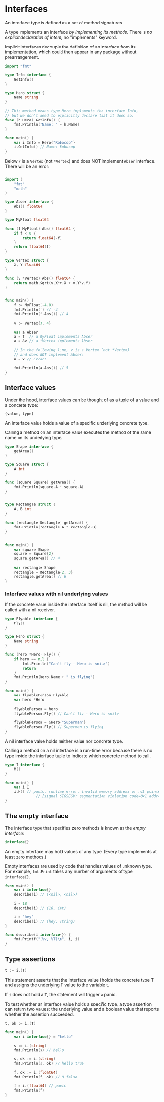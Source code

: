 # Interfaces

An interface type is defined as a set of method signatures.

A type implements an interface *by implementing its methods*. There is *no explicit declaration of intent*, no "implements" keyword.

Implicit interfaces decouple the definition of an interface from its implementation, which could then appear in any package without prearrangement.

```go
import "fmt"

type Info interface {
	GetInfo()
}

type Hero struct {
	Name string
}

// This method means type Hero implements the interface Info,
// but we don't need to explicitly declare that it does so.
func (h Hero) GetInfo() {
	fmt.Println("Name: " + h.Name)
}

func main() {
	var i Info = Hero{"Robocop"}
	i.GetInfo() // Name: Robocop
}
```

Below `v` is a `Vertex` (not `*Vertex`) and does NOT implement `Abser` interface. There will be an error:

```go

import (
	"fmt"
	"math"
)

type Abser interface {
	Abs() float64
}

type MyFloat float64

func (f MyFloat) Abs() float64 {
	if f < 0 {
		return float64(-f)
	}
	return float64(f)
}

type Vertex struct {
	X, Y float64
}

func (v *Vertex) Abs() float64 {
	return math.Sqrt(v.X*v.X + v.Y*v.Y)
}


func main() {
	f := MyFloat(-4.0)
	fmt.Println(f) // -4
	fmt.Println(f.Abs()) // 4
	
	v := Vertex{3, 4}

	var a Abser
	a = f  // a MyFloat implements Abser
	a = &v // a *Vertex implements Abser

	// In the following line, v is a Vertex (not *Vertex)
	// and does NOT implement Abser:
	a = v // Error!

	fmt.Println(a.Abs()) // 5
}
```

## Interface values

Under the hood, interface values can be thought of as a tuple of a value and a concrete type:

```
(value, type)
```

An interface value holds a value of a specific underlying concrete type.

Calling a method on an interface value executes the method of the same name on its underlying type.

```go
type Shape interface {
	getArea()
}

type Square struct {
	A int
}

func (square Square) getArea() {
	fmt.Println(square.A * square.A)
}


type Rectangle struct {
	A, B int
}

func (rectangle Rectangle) getArea() {
	fmt.Println(rectangle.A * rectangle.B)
}


func main() {
	var square Shape
	square = Square{2}
	square.getArea() // 4
	
	var rectangle Shape
	rectangle = Rectangle{2, 3}
	rectangle.getArea() // 6
}
```

### Interface values with nil underlying values

If the concrete value inside the interface itself is nil, the method will be called with a nil receiver.

```go
type Flyable interface {
	Fly()
}

type Hero struct {
	Name string
}

func (hero *Hero) Fly() {
	if hero == nil {
		fmt.Println("Can't fly - Hero is <nil>")
		return
	}
	fmt.Println(hero.Name + " is flying")
}

func main() {
	var flyablePerson Flyable
	var hero *Hero
	
	flyablePerson = hero
	flyablePerson.Fly() // Can't fly - Hero is <nil>
	
	flyablePerson = &Hero{"Superman"}
	flyablePerson.Fly() // Superman is flying
}
```

A nil interface value holds neither value nor concrete type.

Calling a method on a nil interface is a run-time error because there is no type inside the interface tuple to indicate which concrete method to call.

```go
type I interface {
	M()
}

func main() {
	var i I
	i.M() // panic: runtime error: invalid memory address or nil pointer dereference
              // [signal SIGSEGV: segmentation violation code=0x1 addr=0x0 pc=0x477970]
}
```

## The empty interface

The interface type that specifies zero methods is known as the *empty interface*:
```go
interface{}
```

An empty interface may hold values of any type. (Every type implements at least zero methods.)

Empty interfaces are used by code that handles values of unknown type. 
For example, `fmt.Print` takes any number of arguments of type `interface{}`.

```go
func main() {
	var i interface{}
	describe(i) // (<nil>, <nil>)

	i = 18
	describe(i) // (18, int)

	i = "hey"
	describe(i) // (hey, string)
}

func describe(i interface{}) {
	fmt.Printf("(%v, %T)\n", i, i)
}
```

## Type assertions

```go
t := i.(T)
```

This statement asserts that the interface value i holds the concrete type T and assigns the underlying T value to the variable t.

If `i` does not hold a `T`, the statement will trigger a panic.

To test whether an interface value holds a specific type, a type assertion can return two values: the underlying value and a boolean value that reports whether the assertion succeeded.

```go
t, ok := i.(T)
```

```go
func main() {
	var i interface{} = "hello"

	s := i.(string)
	fmt.Println(s) // hello

	s, ok := i.(string)
	fmt.Println(s, ok) // hello true

	f, ok := i.(float64)
	fmt.Println(f, ok) // 0 false

	f = i.(float64) // panic
	fmt.Println(f)
}
```
